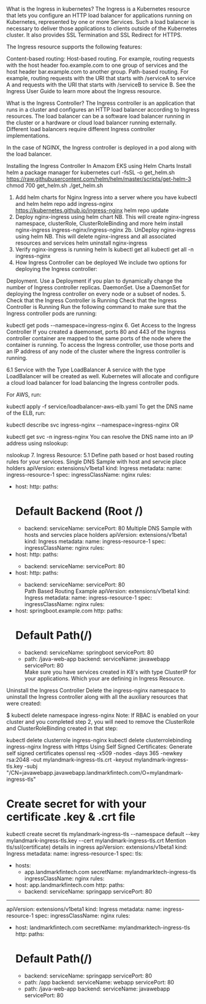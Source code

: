 What is the Ingress in kubernetes?
The Ingress is a Kubernetes resource that lets you configure an HTTP load balancer for applications running on Kubernetes, represented by one or more Services. Such a load balancer is necessary to deliver those applications to clients outside of the Kubernetes cluster. It also provides SSL Termination and SSL Redirect for HTTPS.

The Ingress resource supports the following features:

Content-based routing:
Host-based routing. For example, routing requests with the host header foo.example.com to one group of services and the host header bar.example.com to another group.
Path-based routing. For example, routing requests with the URI that starts with /serviceA to service A and requests with the URI that starts with /serviceB to service B.
See the Ingress User Guide to learn more about the Ingress resource.

What is the Ingress Controller?
The Ingress controller is an application that runs in a cluster and configures an HTTP load balancer according to Ingress resources. The load balancer can be a software load balancer running in the cluster or a hardware or cloud load balancer running externally. Different load balancers require different Ingress controller implementations.

In the case of NGINX, the Ingress controller is deployed in a pod along with the load balancer.

Installing the Ingress Controller In Amazom EKS using Helm Charts
Install helm a package manager for kubernetes
 curl -fsSL -o get_helm.sh https://raw.githubusercontent.com/helm/helm/master/scripts/get-helm-3
 chmod 700 get_helm.sh
./get_helm.sh

1. Add helm charts for Nginx Ingress into a server where you have kubectl and helm
helm repo add ingress-nginx https://kubernetes.github.io/ingress-nginx
helm repo update
2. Deploy nginx-ingress using helm chart
NB. This will create nginx-ingress namespace, clusterRole, ClusterRoleBinding and more
  helm install nginx-ingress ingress-nginx/ingress-nginx
2b. UnDeploy nginx-ingress using helm
NB. This will delete nginx-ingress and all associated resources and services
  helm uninstall nginx-ingress 
3. Verify nginx-ingress is running
 helm ls
 kubectl get all
 kubectl get all -n ingress-nginx
4. How Ingress Controller can be deployed
We include two options for deploying the Ingress controller:

Deployment. Use a Deployment if you plan to dynamically change the number of Ingress controller replicas.
DaemonSet. Use a DaemonSet for deploying the Ingress controller on every node or a subset of nodes.
5. Check that the Ingress Controller is Running
Check that the Ingress Controller is Running Run the following command to make sure that the Ingress controller pods are running:

 kubectl get pods --namespace=ingress-nginx
6. Get Access to the Ingress Controller
If you created a daemonset, ports 80 and 443 of the Ingress controller container are mapped to the same ports of the node where the container is running. To access the Ingress controller, use those ports and an IP address of any node of the cluster where the Ingress controller is running.

6.1 Service with the Type LoadBalancer
A service with the type LoadBalancer will be created as well. Kubernetes will allocate and configure a cloud load balancer for load balancing the Ingress controller pods.

For AWS, run:

kubectl apply -f service/loadbalancer-aws-elb.yaml
To get the DNS name of the ELB, run:

 kubectl describe svc ingress-nginx --namespace=ingress-nginx
OR

kubectl get svc -n ingress-nginx 
You can resolve the DNS name into an IP address using nslookup:

nslookup <dns-name>
7. Ingress Resource:
5.1 Define path based or host based routing rules for your services.
Single DNS Sample with host and servcie place holders
apiVersion: extensions/v1beta1
kind: Ingress
metadata:
  name: ingress-resource-1
spec:
  ingressClassName: nginx
  rules:
  - host: <DomainNameOne>
    http:
      paths:
      # Default Backend (Root /)
      - backend:
          serviceName: <serviceName>
          servicePort: 80
Multiple DNS Sample with hosts and servcies place holders
apiVersion: extensions/v1beta1
kind: Ingress
metadata:
  name: ingress-resource-1
spec:
  ingressClassName: nginx
  rules:
  - host: <DomainNameOne>
    http:
      paths:
      - backend:
          serviceName: <serviceNameOne>
          servicePort: 80
  - host: <DomainNameTwo>
    http:
      paths:
      - backend:
          serviceName: <serviceNamTwo>
          servicePort: 80	
Path Based Routing Example
apiVersion: extensions/v1beta1
kind: Ingress
metadata:
  name: ingress-resource-1
spec:
  ingressClassName: nginx
  rules:
  - host: springboot.example.com
    http:
      paths:
      # Default Path(/)
      - backend:
          serviceName: springboot
          servicePort: 80
      - path: /java-web-app
        backend:
          serviceName: javawebapp
          servicePort: 80	
Make sure you have services created in K8's with type ClusterIP for your applications. Which your are defining in Ingress Resource.

Uninstall the Ingress Controller
Delete the ingress-nginx namespace to uninstall the Ingress controller along with all the auxiliary resources that were created:

$ kubectl delete namespace ingress-nginx
Note: If RBAC is enabled on your cluster and you completed step 2, you will need to remove the ClusterRole and ClusterRoleBinding created in that step:

 kubectl delete clusterrole ingress-nginx
 kubectl delete clusterrolebinding ingress-nginx
Ingress with Https Using Self Signed Certificates:
Generate self signed certificates
 openssl req -x509 -nodes -days 365 -newkey rsa:2048 -out mylandmark-ingress-tls.crt -keyout mylandmark-ingress-tls.key -subj "/CN=javawebapp.javawebapp.landmarkfintech.com/O=mylandmark-ingress-tls"

# Create secret for with your certificate .key & .crt file

 kubectl create secret tls mylandmark-ingress-tls --namespace default --key mylandmark-ingress-tls.key --cert mylandmark-ingress-tls.crt
Mention tls/ssl(certificate) details in ingress
apiVersion: extensions/v1beta1
kind: Ingress
metadata:
  name: ingress-resource-1
spec:
  tls:
  - hosts:
    - app.landmarkfintech.com
    secretName: mylandmarktech-ingress-tls
  ingressClassName: nginx
  rules:
  - host: app.landmarkfintech.com
    http:
      paths:
      - backend:
          serviceName: springapp
          servicePort: 80
---
apiVersion: extensions/v1beta1
kind: Ingress
metadata:
  name: ingress-resource-1
spec:
  ingressClassName: nginx
  rules:
  - host: landmarkfintech.com
    secretName: mylandmarktech-ingress-tls
    http:
      paths:
      # Default Path(/)
      - backend:
          serviceName: springapp
          servicePort: 80
      - path: /app
        backend:
          serviceName: webapp
          servicePort: 80
      - path: /java-web-app
        backend:
          serviceName: javawebapp
          servicePort: 80
